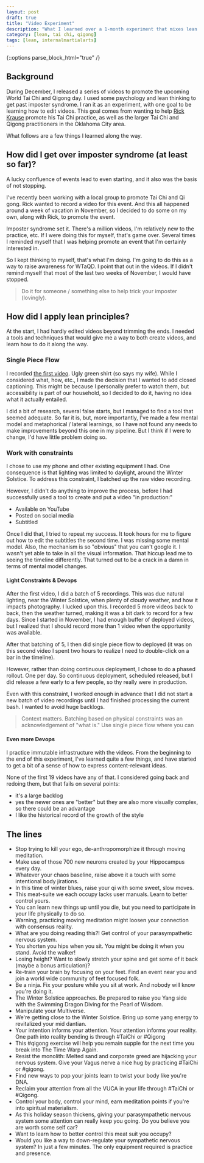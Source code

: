 ```yaml
---
layout: post
draft: true
title: "Video Experiment"
description: "What I learned over a 1-month experiment that mixes lean thinking, tai chi, video editing."
category: [lean, tai chi, qigong]
tags: [lean, internalmartialarts]
---
```

{::options parse_block_html="true" /}

## Background
During December, I released a series of videos to promote the upcoming World Tai Chi and Qigong day. I used some
psychology and lean thinking to get past imposter syndrome. I ran it as an experiment, with one goal
to be learning how to edit videos. This goal comes from wanting to help [Rick Krause](https://taichiokc.com/) 
promote his Tai Chi practice, as well as the larger Tai Chi and Qigong practitioners in the Oklahoma City area.

What follows are a few things I learned along the way.

## How did I get over imposter syndrome (at least so far)?
A lucky confluence of events lead to even starting, and it also was the basis of not stopping.

I've recently been working with a local group to promote Tai Chi and Qi gong. Rick wanted to record a video 
for this event. And this all happened around a week of vacation in November, so I decided to do some on my own, 
along with Rick, to promote the event.

Imposter syndrome set it. There's a million videos, I'm relatively new to the practice, etc. If I were doing
this for myself, that's game over. Several times I reminded myself that I was helping promote an event that
I'm certainly interested in.

So I kept thinking to myself, that's what I'm doing. I'm going to do this as a way to raise awareness for 
WTaQD. I point that out in the videos. If I didn't remind myself that most of the last two weeks of November, 
I would have stopped.

> Do it for someone / something else to help trick your imposter (lovingly).

## How did I apply lean principles?
At the start, I had hardly edited videos beyond trimming the ends. I needed a tools and techniques 
that would give me a way to both create videos, and learn how to do it along the way.

### Single Piece Flow

I recorded [the first video](https://youtu.be/fVaEt4vJkQo). Ugly green shirt (so says my wife). While I 
considered what, how, etc., I made the decision that I wanted to add closed captioning. This might be because
I personally prefer to watch them, but accessibility is part of our household, so I decided to do it, having
no idea what it actually entailed.

I did a bit of research, several false starts, but I managed to find a tool that seemed adequate. So far it 
is, but, more importantly, I've made a few mental model and metaphorical / lateral learnings, so I have not 
found any needs to make improvements beyond this one in my pipeline. But I think if I were to change, 
I'd have little problem doing so.

### Work with constraints

I chose to use my phone and other existing equipment I had. One consequence is that lighting was limited to 
daylight, around the Winter Solstice. To address this constraint, I batched up the raw video recording.

However, I didn't do anything to improve the process, before I had successfully used a tool to create and 
put a video "in production:"
* Available on YouTube
* Posted on social media
* Subtitled

Once I did that, I tried to repeat my success. It took hours for me to figure out how to edit the subtitles 
the second time. I was missing some mental model. Also, the mechanism is so "obvious" that you can't google it. 
I wasn't yet able to take in all the visual information. That hiccup lead me to seeing the timeline
differently. That turned out to be a crack in a damn in terms of mental model changes.

#### Light Constraints & Devops

After the first video, I did a batch of 5 recordings. This was due natural lighting, near the Winter Solstice, 
when plenty of cloudy weather, and how it impacts photography. I lucked upon this. I recorded 5 more videos 
back to back, then the weather turned, making it was a bit dark to record for a few days. Since I started in November, 
I had enough buffer of deployed videos, but I realized that I should record more than 1 video when the opportunity
was available. 

After that batching of 5, I then did single piece flow to deployed (it was on this second video I spent two hours 
to realize I need to double-click on a bar in the timeline).

However, rather than doing continuous deployment, I chose to do a phased rollout. One per day. So continuous
deployment, scheduled released, but I did release a few early to a few people, so thy really were in production.

Even with this constraint, I worked enough in advance that I did not start a new batch of video recordings until
I had finished processing the current bash. I wanted to avoid huge backlogs. 

> Context matters. Batching based on physical constraints was an acknowledgement of "what is."
> Use single piece flow where you can

#### Even more Devops

I practice immutable infrastructure with the videos. From the beginning to the end of this experiment, I've learned 
quite a few things, and have started to get a bit of a sense of how to express content-relevant ideas.

None of the first 19 videos have any of that. I considered going back and redoing them, but that fails on several points:
* it's a large backlog
* yes the newer ones are "better" but they are also more visually complex, so there could be an advantage
* I like the historical record of the growth of the style

## The lines
* Stop trying to kill your ego, de-anthropomorphize it through moving meditation.
* Make use of those 700 new neurons created by your Hippocampus every day.
* Whatever your chaos baseline, raise above it a touch with some intentional body jirations.
* In this time of winter blues, raise your qi with some sweet, slow moves.
* This meat-suite we each occupy lacks user manuals. Learn to better control yours.
* You can learn new things up until you die, but you need to participate in your life physically to do so.
* Warning, practicing moving meditation might loosen your connection with consensus reality.
* What are you doing reading this?! Get control of your parasympathetic nervous system.
* You shorten you hips when you sit. You might be doing it when you stand. Avoid the walker!
* Losing height? Want to slowly stretch your spine and get some of it back (maybe a bonus articulation)?
* Re-train your brain by focusing on your feet. Find an event near you and join a world wide community of feet focused folk.
* Be a ninja. Fix your posture while you sit at work. And nobody will know you're doing it.
* The Winter Solstice approaches. Be prepared to raise you Yang side with the Swimming Dragon Diving for the Pearl of Wisdom.
* Manipulate your Multiverse.
* We're getting close to the Winter Solstice. Bring up some yang energy to revitalized your mid dantian.
* Your intention informs your attention. Your attention informs your reality. One path into reality bending is through #TaiChi or #Qigong
* This #qigong exercise will help you remain supple for the next time you break into The Time Warp Again.
* Resist the monolith: Melted sand and corporate greed are hijacking your nervous system. Give your Vagus nerve a nice hug by practicing #TaiChi or #gigong.
* Find new ways to pop your joints learn to twist your body like you're DNA.
* Reclaim your attention from all the VUCA in your life through #TaiChi or #Qigong.
* Control your body, control your mind, earn meditation points if you're into spiritual materialism.
* As this holiday season thickens, giving your parasympathetic nervous system some attention can really keep you going. Do you believe you are worth some self car?
* Want to learn how to better control this meat suit you occupy?
* Would you like a way to down-regulate your sympathetic nervous system? In just a few minutes. The only equipment required is practice and presence.
